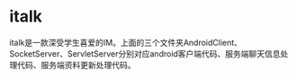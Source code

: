 # italk
italk是一款深受学生喜爱的IM。上面的三个文件夹AndroidClient、SocketServer、ServletServer分别对应android客户端代码、服务端聊天信息处理代码、服务端资料更新处理代码。
